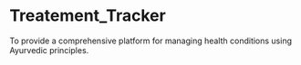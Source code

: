 # Treatement_Tracker
To provide a comprehensive platform for managing health conditions using Ayurvedic principles.
